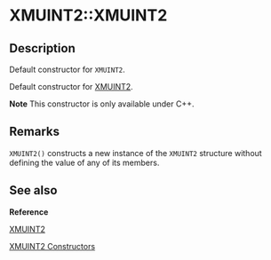 # XMUINT2::XMUINT2

## Description

Default constructor for `XMUINT2`.

Default constructor for [XMUINT2](https://learn.microsoft.com/windows/desktop/direct3dhlsl/xmuint2).

**Note** This constructor is only available under C++.

## Remarks

`XMUINT2()` constructs a new instance of the `XMUINT2` structure without
defining the value of any of its members.

## See also

**Reference**

[XMUINT2](https://learn.microsoft.com/windows/desktop/direct3dhlsl/xmuint2)

[XMUINT2 Constructors](https://learn.microsoft.com/windows/desktop/api/directxmath/nf-directxmath-xmuint2-xmuint2(constuint32_t))